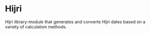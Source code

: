 
# Hijri

Hijri library-module that generates and converts Hijri dates based on a variety of calculation methods.
